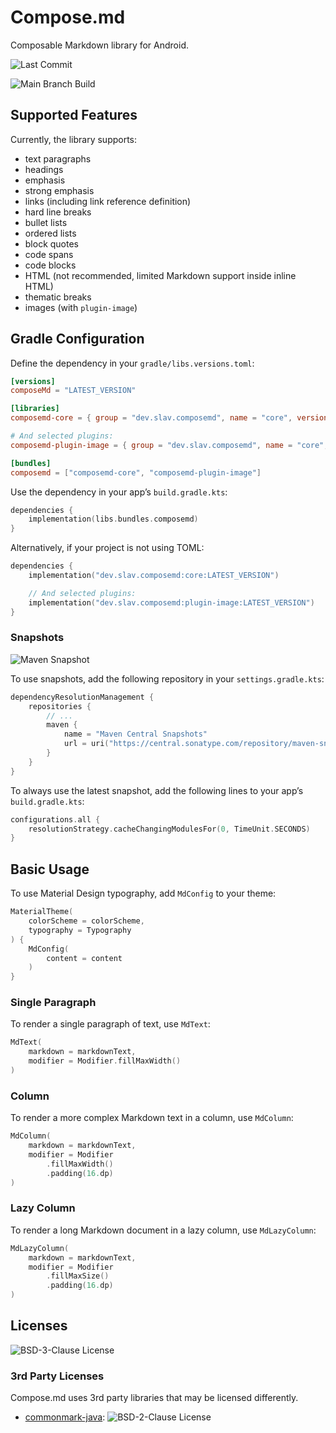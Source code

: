 # Compose.md

Composable Markdown library for Android.

![Last Commit][badge-last-commit]

![Main Branch Build][badge-main-status]

## Supported Features

Currently, the library supports:

- text paragraphs
- headings
- emphasis
- strong emphasis
- links (including link reference definition)
- hard line breaks
- bullet lists
- ordered lists
- block quotes
- code spans
- code blocks
- HTML (not recommended, limited Markdown support inside inline HTML)
- thematic breaks
- images (with `plugin-image`)

## Gradle Configuration

Define the dependency in your `gradle/libs.versions.toml`:

```toml
[versions]
composeMd = "LATEST_VERSION"

[libraries]
composemd-core = { group = "dev.slav.composemd", name = "core", version.ref = "composeMd" }

# And selected plugins:
composemd-plugin-image = { group = "dev.slav.composemd", name = "core", version.ref = "composeMd" }

[bundles]
composemd = ["composemd-core", "composemd-plugin-image"]
```

Use the dependency in your app’s `build.gradle.kts`:

```kotlin
dependencies {
    implementation(libs.bundles.composemd)
}
```

Alternatively, if your project is not using TOML:

```kotlin
dependencies {
    implementation("dev.slav.composemd:core:LATEST_VERSION")

    // And selected plugins:
    implementation("dev.slav.composemd:plugin-image:LATEST_VERSION")
}
```

### Snapshots

![Maven Snapshot][badge-snapshot]

To use snapshots, add the following repository in your `settings.gradle.kts`:
```kotlin
dependencyResolutionManagement {
    repositories {
        // ...
        maven {
            name = "Maven Central Snapshots"
            url = uri("https://central.sonatype.com/repository/maven-snapshots/")
        }
    }
}
```

To always use the latest snapshot, add the following lines to your app’s `build.gradle.kts`:

```kotlin
configurations.all {
    resolutionStrategy.cacheChangingModulesFor(0, TimeUnit.SECONDS)
}
```

## Basic Usage

To use Material Design typography, add `MdConfig` to your theme:

```kotlin
MaterialTheme(
    colorScheme = colorScheme,
    typography = Typography
) {
    MdConfig(
        content = content
    )
}
```

### Single Paragraph

To render a single paragraph of text, use `MdText`:

```kotlin
MdText(
    markdown = markdownText,
    modifier = Modifier.fillMaxWidth()
)
```

### Column

To render a more complex Markdown text in a column, use `MdColumn`:

```kotlin
MdColumn(
    markdown = markdownText,
    modifier = Modifier
        .fillMaxWidth()
        .padding(16.dp)
)
```

### Lazy Column

To render a long Markdown document in a lazy column, use `MdLazyColumn`:

```kotlin
MdLazyColumn(
    markdown = markdownText,
    modifier = Modifier
        .fillMaxSize()
        .padding(16.dp)
)
```

## Licenses

![BSD-3-Clause License][badge-license]

### 3rd Party Licenses

Compose.md uses 3rd party libraries that may be licensed differently.

- [commonmark-java]: ![BSD-2-Clause License][commonmark-java-license]


[badge-last-commit]: https://img.shields.io/github/last-commit/slav-dev/compose-md/main?style=flat
[badge-main-status]: https://img.shields.io/github/check-runs/slav-dev/compose-md/main?style=flat&label=main
[badge-snapshot]: https://img.shields.io/maven-metadata/v?metadataUrl=https%3A%2F%2Fcentral.sonatype.com%2Frepository%2Fmaven-snapshots%2Fdev%2Fslav%2Fcomposemd%2Fcore%2Fmaven-metadata.xml&style=flat&label=snapshot
[badge-license]: https://img.shields.io/github/license/slav-dev/compose-md?style=flat

[commonmark-java]: https://github.com/commonmark/commonmark-java
[commonmark-java-license]: https://img.shields.io/github/license/commonmark/commonmark-java?style=flat
